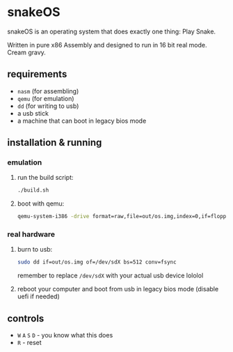 # snakeOS

snakeOS is an operating system that does exactly one thing:
Play Snake.

Written in pure x86 Assembly and designed to run in 16 bit real mode. Cream gravy.



## requirements

* `nasm` (for assembling)
* `qemu` (for emulation)
* `dd` (for writing to usb)
* a usb stick
* a machine that can boot in legacy bios mode



## installation & running

### emulation

1. run the build script:

   ```bash
   ./build.sh
   ```

2. boot with qemu:

   ```bash
   qemu-system-i386 -drive format=raw,file=out/os.img,index=0,if=floppy
   ```



### real hardware

1. burn to usb:

   ```bash
   sudo dd if=out/os.img of=/dev/sdX bs=512 conv=fsync
   ```

   remember to replace `/dev/sdX` with your actual usb device lololol

2. reboot your computer and boot from usb in legacy bios mode (disable uefi if needed)




## controls

* `W` `A` `S` `D` - you know what this does
* `R` - reset
